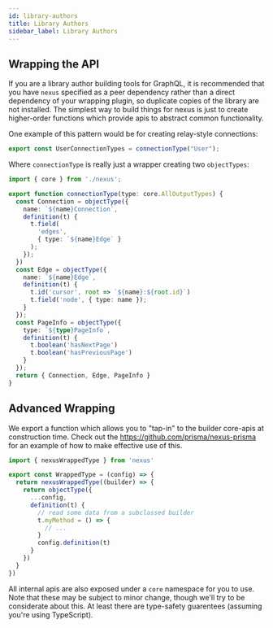 ```yaml
---
id: library-authors
title: Library Authors
sidebar_label: Library Authors
---
```


## Wrapping the API

If you are a library author building tools for GraphQL, it is recommended that you have `nexus` specified as a peer dependency rather than a direct dependency of your wrapping plugin, so duplicate copies of the library are not installed. The simplest way to build things for nexus is just to create higher-order functions which provide apis to abstract common functionality.

One example of this pattern would be for creating relay-style connections:

```ts
export const UserConnectionTypes = connectionType("User");
```

Where `connectionType` is really just a wrapper creating two `objectTypes`:

```ts
import { core } from './nexus';

export function connectionType(type: core.AllOutputTypes) {
  const Connection = objectType({
    name: `${name}Connection`,
    definition(t) {
      t.field(
        'edges',
        { type: `${name}Edge` }
      );
    });
  })
  const Edge = objectType({
    name: `${name}Edge`,
    definition(t) {
      t.id('cursor', root => `${name}:${root.id}`)
      t.field('node', { type: name });
    }
  });
  const PageInfo = objectType({
    type: `${type}PageInfo`,
    definition(t) {
      t.boolean('hasNextPage')
      t.boolean('hasPreviousPage')
    }
  });
  return { Connection, Edge, PageInfo }
}
```

## Advanced Wrapping

We export a function which allows you to "tap-in" to the builder core-apis at construction time. Check out the https://github.com/prisma/nexus-prisma for an example of how to make effective use of this.

```ts
import { nexusWrappedType } from 'nexus'

export const WrappedType = (config) => {
  return nexusWrappedType((builder) => {
    return objectType({
      ...config,
      definition(t) {
        // read some data from a subclassed builder
        t.myMethod = () => {
          // ...
        }
        config.definition(t)
      }
    })
  }
})

```

All internal apis are also exposed under a `core` namespace for you to use. Note that these may be subject to minor change, though we'll try to be considerate about this. At least there are type-safety guarentees (assuming you're using TypeScript).
